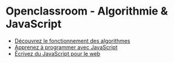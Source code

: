 # Openclassroom - Algorithmie & JavaScript
* [Découvrez le fonctionnement des algorithmes](https://openclassrooms.com/fr/courses/4366701-decouvrez-le-fonctionnement-des-algorithmes)
* [Apprenez à programmer avec JavaScript](https://openclassrooms.com/fr/courses/6175841-apprenez-a-programmer-avec-javascript)
* [Écrivez du JavaScript pour le web](https://openclassrooms.com/fr/courses/5543061-ecrivez-du-javascript-pour-le-web)
